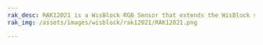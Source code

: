 ```yaml
---
rak_desc: RAK12021 is a WisBlock RGB Sensor that extends the WisBlock system which is based on TCS37725FN from AMS. The Red, Green, Blue, and Clear (RGBC) light sensing can be obtained via I2C interface.
rak_img: /assets/images/wisblock/rak12021/RAK12021.png

---
```


<rk-redirect to="/Product-Categories/WisBlock/RAK12021/Overview/" />
